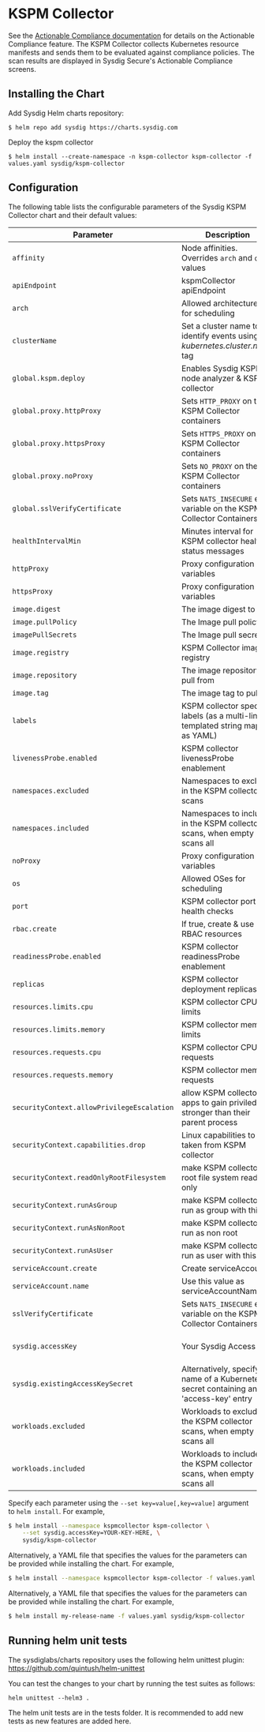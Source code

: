 # KSPM Collector

See the [Actionable Compliance documentation](https://docs.sysdig.com/en/docs/sysdig-secure/posture/compliance/actionable-compliance/) for details on the Actionable Compliance feature. The
KSPM Collector collects Kubernetes resource manifests and sends them to be evaluated against compliance policies.
The scan results are displayed in Sysdig Secure's Actionable Compliance screens.

## Installing the Chart

Add Sysdig Helm charts repository:

```
$ helm repo add sysdig https://charts.sysdig.com
```

Deploy the kspm collector

```
$ helm install --create-namespace -n kspm-collector kspm-collector -f values.yaml sysdig/kspm-collector
```

## Configuration

The following table lists the configurable parameters of the Sysdig KSPM Collector chart and their default values:

| Parameter                                  | Description                                                                             | Default                                                     |
|--------------------------------------------|-----------------------------------------------------------------------------------------|-------------------------------------------------------------|
| `affinity`                                 | Node affinities. Overrides `arch` and `os` values                                       | `{}`                                                        |
| `apiEndpoint`                              | kspmCollector apiEndpoint                                                               | `""`                                                        |
| `arch`                                     | Allowed architectures for scheduling                                                    | `[ amd64, arm64 ]`                                          |
| `clusterName`                              | Set a cluster name to identify events using *kubernetes.cluster.name* tag               | ` `                                                         |
| `global.kspm.deploy`                       | Enables Sysdig KSPM node analyzer & KSPM collector                                      | `true`                                                      |
| `global.proxy.httpProxy`                   | Sets `HTTP_PROXY` on the KSPM Collector containers                                      | `""`                                                        |
| `global.proxy.httpsProxy`                  | Sets `HTTPS_PROXY` on the KSPM Collector containers                                     | `""`                                                        |
| `global.proxy.noProxy`                     | Sets `NO_PROXY` on the KSPM Collector containers                                        | `""`                                                        |
| `global.sslVerifyCertificate`              | Sets `NATS_INSECURE` env variable on the KSPM Collector Containers                      |                                                             |
| `healthIntervalMin`                        | Minutes interval for KSPM collector health status messages                              | `5`                                                         |
| `httpProxy`                                | Proxy configuration variables                                                           |                                                             |
| `httpsProxy`                               | Proxy configuration variables                                                           |                                                             |
| `image.digest`                             | The image digest to pull                                                                | ` `                                                         |
| `image.pullPolicy`                         | The Image pull policy                                                                   | `Always`                                                    |
| `imagePullSecrets`                         | The Image pull secret                                                                   | `[]`                                                        |
| `image.registry`                           | KSPM Collector image registry                                                           | `quay.io`                                                   |
| `image.repository`                         | The image repository to pull from                                                       | `sysdig/kspm-collector`                                     |
| `image.tag`                                | The image tag to pull                                                                   | `1.16.0`                                                    |
| `labels`                                   | KSPM collector specific labels (as a multi-line templated string map or as YAML)        | `{}`                                                        |
| `livenessProbe.enabled`                    | KSPM collector livenessProbe enablement                                                 | `true`                                                      |
| `namespaces.excluded`                      | Namespaces to exclude in the KSPM collector scans                                       | ``                                                          |
| `namespaces.included`                      | Namespaces to include in the KSPM collector scans, when empty scans all                 | ``                                                          |
| `noProxy`                                  | Proxy configuration variables                                                           |                                                             |
| `os`                                       | Allowed OSes for scheduling                                                             | `[ linux ]`                                                 |
| `port`                                     | KSPM collector port for health checks                                                   | `8080`                                                      |
| `rbac.create`                              | If true, create & use RBAC resources                                                    | `true`                                                      |
| `readinessProbe.enabled`                   | KSPM collector readinessProbe enablement                                                | `true`                                                      |
| `replicas`                                 | KSPM collector deployment replicas                                                      | `1`                                                         |
| `resources.limits.cpu`                     | KSPM collector CPU limits                                                               | `500m`                                                      |
| `resources.limits.memory`                  | KSPM collector memory limits                                                            | `1536Mi`                                                    |
| `resources.requests.cpu`                   | KSPM collector CPU requests                                                             | `150m`                                                      |
| `resources.requests.memory`                | KSPM collector memory requests                                                          | `256Mi`                                                     |
| `securityContext.allowPrivilegeEscalation` | allow KSPM collector apps to gain priviledges stronger than their parent process        | `false`                                                     |
| `securityContext.capabilities.drop`        | Linux capabilities to be taken from KSPM collector                                      | `['all']`                                                   |
| `securityContext.readOnlyRootFilesystem`   | make KSPM collector root file system read only                                          | `true`                                                      |
| `securityContext.runAsGroup`               | make KSPM collector run as group with this ID                                           | `10001`                                                     |
| `securityContext.runAsNonRoot`             | make KSPM collector run as non root                                                     | `true`                                                      |
| `securityContext.runAsUser`                | make KSPM collector run as user with this ID                                            | `10001`                                                     |
| `serviceAccount.create`                    | Create serviceAccount                                                                   | `true`                                                      |
| `serviceAccount.name`                      | Use this value as serviceAccountName                                                    | `kspm-collector`                                            |
| `sslVerifyCertificate`                     | Sets `NATS_INSECURE` env variable on the KSPM Collector Containers                      |                                                             |
| `sysdig.accessKey`                         | Your Sysdig Access Key                                                                  | ` ` Either accessKey or existingAccessKeySecret is required |
| `sysdig.existingAccessKeySecret`           | Alternatively, specify the name of a Kubernetes secret containing an 'access-key' entry | ` ` Either accessKey or existingAccessKeySecret is required |
| `workloads.excluded`                       | Workloads to exclude in the KSPM collector scans, when empty scans all                  | ``                                                          |
| `workloads.included`                       | Workloads to include in the KSPM collector scans, when empty scans all                  | ``                                                          |




Specify each parameter using the `--set key=value[,key=value]` argument to `helm install`. For example,

```bash
$ helm install --namespace kspmcollector kspm-collector \
    --set sysdig.accessKey=YOUR-KEY-HERE, \
    sysdig/kspm-collector
```

Alternatively, a YAML file that specifies the values for the parameters can be provided while installing the chart. For
example,

```bash
$ helm install --namespace kspmcollector kspm-collector -f values.yaml sysdig/kspm-collector
```

Alternatively, a YAML file that specifies the values for the parameters can be provided while installing the chart. For example,

```bash
$ helm install my-release-name -f values.yaml sysdig/kspm-collector
```

## Running helm unit tests

The sysdiglabs/charts repository uses the following helm unittest plugin: https://github.com/quintush/helm-unittest

You can test the changes to your chart by running the test suites as follows:

```
helm unittest --helm3 .
```

The helm unit tests are in the tests folder. It is recommended to add new tests as new features are added here.
